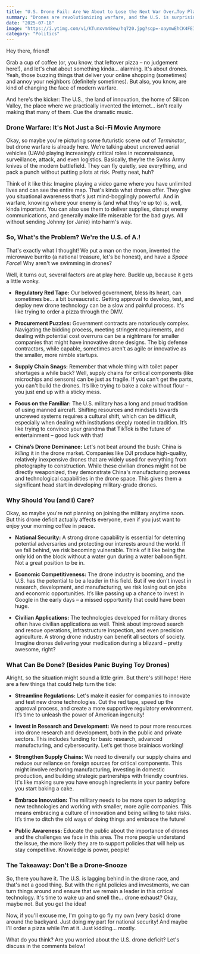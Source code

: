 ```yaml
---
title: "U.S. Drone Fail: Are We About to Lose the Next War Over…Toy Planes?!"
summary: "Drones are revolutionizing warfare, and the U.S. is surprisingly behind. Are we missing the boat on a technology that could determine future conflicts? Let's dive into the drone deficit and what it means for national security."
date: "2025-07-18"
image: "https://i.ytimg.com/vi/KTunxvm48ew/hq720.jpg?sqp=-oaymwEhCK4FEIIDSFryq4qpAxMIARUAAAAAGAElAADIQj0AgKJD&rs=AOn4CLC5ipQBEcHVjzUwuYe1nkJGaCslGg"
category: "Politics"
---
```


Hey there, friend!

Grab a cup of coffee (or, you know, that leftover pizza – no judgement here!), and let's chat about something kinda… alarming. It's about drones. Yeah, those buzzing things that deliver your online shopping (sometimes) and annoy your neighbors (definitely sometimes). But also, you know, are kind of changing the face of modern warfare.

And here's the kicker: The U.S., the land of innovation, the home of Silicon Valley, the place where we practically invented the internet… isn't really making that many of them. Cue the dramatic music.

### Drone Warfare: It's Not Just a Sci-Fi Movie Anymore

Okay, so maybe you're picturing some futuristic scene out of _Terminator_, but drone warfare is already here. We’re talking about uncrewed aerial vehicles (UAVs) playing increasingly critical roles in reconnaissance, surveillance, attack, and even logistics. Basically, they’re the Swiss Army knives of the modern battlefield. They can fly quietly, see everything, and pack a punch without putting pilots at risk. Pretty neat, huh?

Think of it like this: Imagine playing a video game where you have unlimited lives and can see the entire map. That's kinda what drones offer. They give you situational awareness that's just mind-bogglingly powerful. And in warfare, knowing where your enemy is (and what they're up to) is, well, kinda important. You can also use them to deliver supplies, disrupt enemy communications, and generally make life miserable for the bad guys. All without sending Johnny (or Janie) into harm's way.

### So, What's the Problem? We're the U.S. of A.!

That's exactly what I thought! We put a man on the moon, invented the microwave burrito (a national treasure, let's be honest), and have a _Space Force_! Why aren't we swimming in drones?

Well, it turns out, several factors are at play here. Buckle up, because it gets a little wonky.

- **Regulatory Red Tape:** Our beloved government, bless its heart, can sometimes be… a bit bureaucratic. Getting approval to develop, test, and deploy new drone technology can be a slow and painful process. It's like trying to order a pizza through the DMV.

- **Procurement Puzzles:** Government contracts are notoriously complex. Navigating the bidding process, meeting stringent requirements, and dealing with potential cost overruns can be a nightmare for smaller companies that might have innovative drone designs. The big defense contractors, while capable, sometimes aren't as agile or innovative as the smaller, more nimble startups.

- **Supply Chain Snags:** Remember that whole thing with toilet paper shortages a while back? Well, supply chains for critical components (like microchips and sensors) can be just as fragile. If you can't get the parts, you can't build the drones. It’s like trying to bake a cake without flour – you just end up with a sticky mess.

- **Focus on the Familiar:** The U.S. military has a long and proud tradition of using manned aircraft. Shifting resources and mindsets towards uncrewed systems requires a cultural shift, which can be difficult, especially when dealing with institutions deeply rooted in tradition. It’s like trying to convince your grandma that TikTok is the future of entertainment – good luck with that!

- **China’s Drone Dominance:** Let's not beat around the bush: China is _killing_ it in the drone market. Companies like DJI produce high-quality, relatively inexpensive drones that are widely used for everything from photography to construction. While these civilian drones might not be directly weaponized, they demonstrate China's manufacturing prowess and technological capabilities in the drone space. This gives them a significant head start in developing military-grade drones.

### Why Should You (and I) Care?

Okay, so maybe you're not planning on joining the military anytime soon. But this drone deficit actually affects everyone, even if you just want to enjoy your morning coffee in peace.

- **National Security:** A strong drone capability is essential for deterring potential adversaries and protecting our interests around the world. If we fall behind, we risk becoming vulnerable. Think of it like being the only kid on the block without a water gun during a water balloon fight. Not a great position to be in.

- **Economic Competitiveness:** The drone industry is booming, and the U.S. has the potential to be a leader in this field. But if we don't invest in research, development, and manufacturing, we risk losing out on jobs and economic opportunities. It’s like passing up a chance to invest in Google in the early days – a missed opportunity that could have been huge.

- **Civilian Applications:** The technologies developed for military drones often have civilian applications as well. Think about improved search and rescue operations, infrastructure inspection, and even precision agriculture. A strong drone industry can benefit all sectors of society. Imagine drones delivering your medication during a blizzard – pretty awesome, right?

### What Can Be Done? (Besides Panic Buying Toy Drones)

Alright, so the situation might sound a little grim. But there's still hope! Here are a few things that could help turn the tide:

- **Streamline Regulations:** Let's make it easier for companies to innovate and test new drone technologies. Cut the red tape, speed up the approval process, and create a more supportive regulatory environment. It’s time to unleash the power of American ingenuity!

- **Invest in Research and Development:** We need to pour more resources into drone research and development, both in the public and private sectors. This includes funding for basic research, advanced manufacturing, and cybersecurity. Let’s get those brainiacs working!

- **Strengthen Supply Chains:** We need to diversify our supply chains and reduce our reliance on foreign sources for critical components. This might involve reshoring manufacturing, investing in domestic production, and building strategic partnerships with friendly countries. It's like making sure you have enough ingredients in your pantry before you start baking a cake.

- **Embrace Innovation:** The military needs to be more open to adopting new technologies and working with smaller, more agile companies. This means embracing a culture of innovation and being willing to take risks. It’s time to ditch the old ways of doing things and embrace the future!

- **Public Awareness:** Educate the public about the importance of drones and the challenges we face in this area. The more people understand the issue, the more likely they are to support policies that will help us stay competitive. Knowledge is power, people!

### The Takeaway: Don't Be a Drone-Snooze

So, there you have it. The U.S. is lagging behind in the drone race, and that's not a good thing. But with the right policies and investments, we can turn things around and ensure that we remain a leader in this critical technology. It's time to wake up and smell the… drone exhaust? Okay, maybe not. But you get the idea!

Now, if you'll excuse me, I'm going to go fly my own (very basic) drone around the backyard. Just doing my part for national security! And maybe I'll order a pizza while I'm at it. Just kidding… mostly.

What do you think? Are you worried about the U.S. drone deficit? Let's discuss in the comments below!
